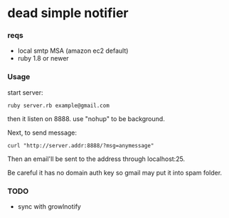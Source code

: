 dead simple notifier 
===

### reqs
- local smtp MSA (amazon ec2 default)
- ruby 1.8 or newer


### Usage

start server: 

	ruby server.rb example@gmail.com

then it listen on 8888. use "nohup" to be background.

Next, to send message:

	curl "http://server.addr:8888/?msg=anymessage"

Then an email'll be sent to the address through localhost:25. 

Be careful it has no domain auth key so gmail may put it into spam folder. 

### TODO

- sync with growlnotify